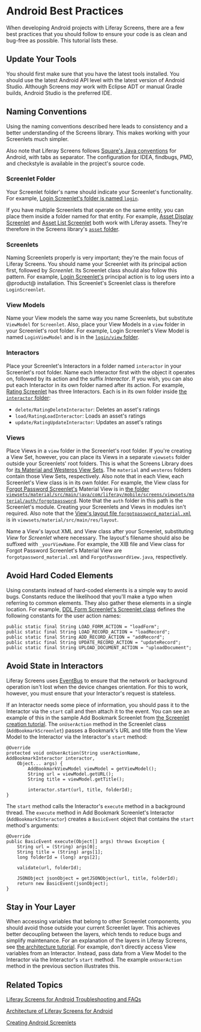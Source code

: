 # Android Best Practices [](id=android-best-practices)

When developing Android projects with Liferay Screens, there are a few best 
practices that you should follow to ensure your code is as clean and bug-free as 
possible. This tutorial lists these. 

## Update Your Tools [](id=update-your-tools)

You should first make sure that you have the latest tools installed. 
You should use the latest Android API level with the latest version of Android 
Studio. Although Screens *may* work with Eclipse ADT or manual Gradle builds, 
Android Studio is the preferred IDE. 
<!--
## See the Breaking Changes Document [](id=see-the-breaking-changes-document)

When updating an app or Screenlet to a new version of Liferay Screens, make sure 
to see the 
[Android breaking changes reference article](/develop/reference/-/knowledge_base/7-0/android-breaking-changes). 
This article lists changes to Screens that break functionality in prior 
versions. In most cases, updating your code is relatively straightforward. 
-->

## Naming Conventions [](id=naming-conventions)

Using the naming conventions described here leads to consistency and a better 
understanding of the Screens library. This makes working with your Screenlets 
much simpler. 

Also note that Liferay Screens follows 
[Square's Java conventions](https://github.com/square/java-code-styles) 
for Android, with tabs as separator. The configuration for IDEA, findbugs, PMD, 
and checkstyle is available in the project's source code. 

### Screenlet Folder [](id=screenlet-folder)

Your Screenlet folder's name should indicate your Screenlet's functionality. For 
example, 
[Login Screenlet's folder is named `login`](https://github.com/liferay/liferay-screens/tree/master/android/library/src/main/java/com/liferay/mobile/screens/auth/login). 

If you have multiple Screenlets that operate on the same entity, you can place 
them inside a folder named for that entity. For example, 
[Asset Display Screenlet](/develop/reference/-/knowledge_base/7-1/asset-display-screenlet-for-android) 
and 
[Asset List Screenlet](/develop/reference/-/knowledge_base/7-1/assetlistscreenlet-for-android) 
both work with Liferay assets. They're therefore in the Screens library's 
[`asset` folder](https://github.com/liferay/liferay-screens/tree/master/android/library/src/main/java/com/liferay/mobile/screens/asset). 

### Screenlets [](id=screenlets)

Naming Screenlets properly is very important; they're the main focus of Liferay 
Screens. You should name your Screenlet with its principal action first, 
followed by *Screenlet*. Its Screenlet class should also follow this pattern. 
For example, 
[Login Screenlet's](/develop/reference/-/knowledge_base/7-1/loginscreenlet-for-android) 
principal action is to log users into a @product@ installation. This Screenlet's 
Screenlet class is therefore `LoginScreenlet`. 

### View Models [](id=view-models)

Name your View models the same way you name Screenlets, but substitute 
`ViewModel` for `Screenlet`. Also, place your View Models in a `view` folder in 
your Screenlet's root folder. For example, Login Screenlet's View Model is named 
`LoginViewModel` and is in the 
[`login/view` folder](https://github.com/liferay/liferay-screens/tree/master/android/library/src/main/java/com/liferay/mobile/screens/auth/login/view). 

### Interactors [](id=interactors)

Place your Screenlet's Interactors in a folder named `interactor` in your 
Screenlet's root folder. Name each Interactor first with the object it operates 
on, followed by its action and the suffix *Interactor*. If you wish, you can 
also put each Interactor in its own folder named after its action. For example, 
[Rating Screenlet](/develop/reference/-/knowledge_base/7-1/rating-screenlet-for-android) 
has three Interactors. Each is in its own folder inside 
[the `interactor` folder](https://github.com/liferay/liferay-screens/tree/master/android/library/src/main/java/com/liferay/mobile/screens/rating/interactor): 

- `delete/RatingDeleteInteractor`: Deletes an asset's ratings
- `load/RatingLoadInteractor`: Loads an asset's ratings
- `update/RatingUpdateInteractor`: Updates an asset's ratings

### Views [](id=views)

Place Views in a `view` folder in the Screenlet's root folder. If you're 
creating a View Set, however, you can place its Views in a separate `viewsets`
folder outside your Screenlets' root folders. This is what the Screens Library
does for 
[its Material and Westeros View Sets](https://github.com/liferay/liferay-screens/tree/master/android/viewsets). 
The `material` and `westeros` folders contain those View Sets, respectively. 
Also note that in each View, each Screenlet's View class is in its own folder. 
For example, the View class for 
[Forgot Password Screenlet's](/develop/reference/-/knowledge_base/7-1/forgotpasswordscreenlet-for-android) 
Material View is in 
[the folder `viewsets/material/src/main/java/com/liferay/mobile/screens/viewsets/material/auth/forgotpassword`](https://github.com/liferay/liferay-screens/tree/master/android/viewsets/material/src/main/java/com/liferay/mobile/screens/viewsets/material/auth/forgotpassword). 
Note that the `auth` folder in this path is the Screenlet's module. Creating 
your Screenlets and Views in modules isn't required. Also note that the 
[View's layout file `forgotpassword_material.xml`](https://github.com/liferay/liferay-screens/blob/master/android/viewsets/material/src/main/res/layout/forgotpassword_material.xml) 
is in `viewsets/material/src/main/res/layout`. 

Name a View's layout XML and View class after your Screenlet, substituting 
*View* for *Screenlet* where necessary. The layout's filename should also be 
suffixed with `_yourViewName`. For example, the XIB file and View class for 
Forgot Password Screenlet's Material View are `forgotpassword_material.xml` and 
`ForgotPasswordView.java`, respectively. 

## Avoid Hard Coded Elements [](id=avoid-hard-coded-elements)

Using constants instead of hard-coded elements is a simple way to avoid bugs. 
Constants reduce the likelihood that you'll make a typo when referring to common 
elements. They also gather these elements in a single location. For example, 
[DDL Form Screenlet's Screenlet class](https://github.com/liferay/liferay-screens/blob/master/android/library/src/main/java/com/liferay/mobile/screens/ddl/form/DDLFormScreenlet.java) 
defines the following constants for the user action names: 

    public static final String LOAD_FORM_ACTION = "loadForm";
    public static final String LOAD_RECORD_ACTION = "loadRecord";
    public static final String ADD_RECORD_ACTION = "addRecord";
    public static final String UPDATE_RECORD_ACTION = "updateRecord";
    public static final String UPLOAD_DOCUMENT_ACTION = "uploadDocument";

## Avoid State in Interactors [](id=avoid-state-in-interactors)

Liferay Screens uses 
[EventBus](http://greenrobot.org/eventbus/) 
to ensure that the network or background operation isn't lost when the device 
changes orientation. For this to work, however, you must ensure that your 
Interactor's request is stateless. 

If an Interactor needs some piece of information, you should pass it to the 
Interactor via the `start` call and then attach it to the event. You can see an 
example of this in the sample Add Bookmark Screenlet from 
[the Screenlet creation tutorial](/develop/tutorials/-/knowledge_base/7-1/creating-android-screenlets). 
The `onUserAction` method in the Screenlet class (`AddBookmarkScreenlet`) passes 
a Bookmark's URL and title from the View Model to the Interactor via the 
Interactor's `start` method: 

    @Override
    protected void onUserAction(String userActionName, AddBookmarkInteractor interactor, 
        Object... args) {
            AddBookmarkViewModel viewModel = getViewModel();
            String url = viewModel.getURL();
            String title = viewModel.getTitle();

            interactor.start(url, title, folderId);
    }

The `start` method calls the Interactor's `execute` method in a background 
thread. The `execute` method in Add Bookmark Screenlet's Interactor 
(`AddBookmarkInteractor`) creates a `BasicEvent` object that contains the 
`start` method's arguments: 

    @Override
    public BasicEvent execute(Object[] args) throws Exception {
        String url = (String) args[0];
        String title = (String) args[1];
        long folderId = (long) args[2];

        validate(url, folderId);

        JSONObject jsonObject = getJSONObject(url, title, folderId);
        return new BasicEvent(jsonObject);
    }

## Stay in Your Layer [](id=stay-in-your-layer)

When accessing variables that belong to other Screenlet components, you should 
avoid those outside your current Screenlet layer. This achieves better 
decoupling between the layers, which tends to reduce bugs and simplify 
maintenance. For an explanation of the layers in Liferay Screens, see 
[the architecture tutorial](/develop/tutorials/-/knowledge_base/7-1/architecture-of-liferay-screens-for-android). 
For example, don't directly access View variables from an Interactor. Instead, 
pass data from a View Model to the Interactor via the Interactor's `start` 
method. The example `onUserAction` method in the previous section illustrates 
this. 

## Related Topics [](id=related-topics)

[Liferay Screens for Android Troubleshooting and FAQs](/develop/tutorials/-/knowledge_base/7-1/liferay-screens-for-android-troubleshooting-and-faqs)

[Architecture of Liferay Screens for Android](/develop/tutorials/-/knowledge_base/7-1/architecture-of-liferay-screens-for-android)

[Creating Android Screenlets](/develop/tutorials/-/knowledge_base/7-1/creating-android-screenlets)

<!--
[Android Breaking Changes](/develop/reference/-/knowledge_base/7-0/android-breaking-changes)
-->
